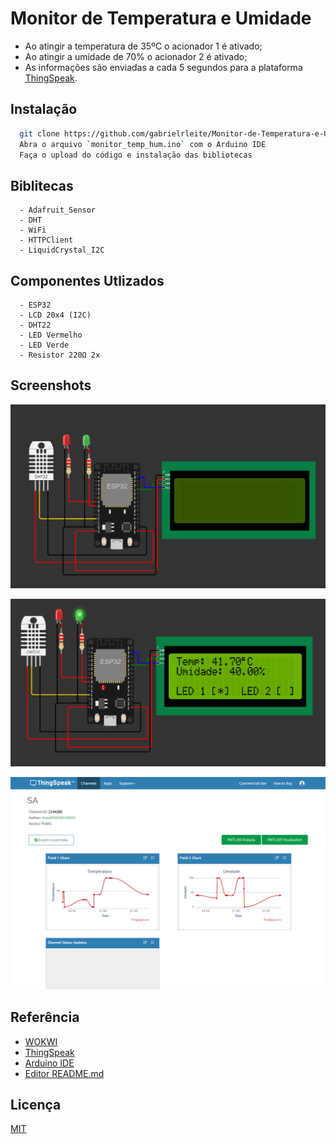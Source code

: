 
# Monitor de Temperatura e Umidade

- Ao atingir a temperatura de 35ºC o acionador 1 é ativado;
- Ao atingir a umidade de 70% o acionador 2 é ativado;
- As informações são enviadas a cada 5 segundos para a plataforma [ThingSpeak](https://thingspeak.com/channels/2144388).

## Instalação

```bash
  git clone https://github.com/gabrielrleite/Monitor-de-Temperatura-e-Umidade.git
  Abra o arquivo `monitor_temp_hum.ino` com o Arduino IDE
  Faça o upload do código e instalação das bibliotecas
```
## Biblitecas

```
  - Adafruit_Sensor
  - DHT
  - WiFi
  - HTTPClient
  - LiquidCrystal_I2C
```

## Componentes Utlizados

```
  - ESP32
  - LCD 20x4 (I2C)
  - DHT22
  - LED Vermelho
  - LED Verde
  - Resistor 220Ω 2x
```
## Screenshots

![Circuito Desligado](https://github.com/gabrielrleite/Monitor-de-Temperatura-e-Umidade/blob/main/src/Circuito.png)

![Circuito Ligado](https://github.com/gabrielrleite/Monitor-de-Temperatura-e-Umidade/blob/main/src/Circuito_2.png)

![ThingSpeak](https://github.com/gabrielrleite/Monitor-de-Temperatura-e-Umidade/blob/main/src/ThingSpeakMonitor.png)


## Referência

 - [WOKWI](https://wokwi.com/projects/364472568698491905)
 - [ThingSpeak](https://thingspeak.com/channels/2144388)
 - [Arduino IDE](https://www.arduino.cc/en/software)
 - [Editor README.md](https://readme.so/pt/editor)


## Licença

[MIT](https://choosealicense.com/licenses/mit/)

